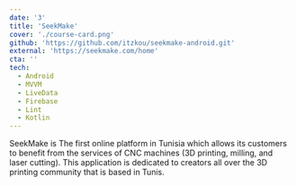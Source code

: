 ```yaml
---
date: '3'
title: 'SeekMake'
cover: './course-card.png'
github: 'https://github.com/itzkou/seekmake-android.git'
external: 'https://seekmake.com/home'
cta: ''
tech:
  - Android
  - MVVM
  - LiveData
  - Firebase
  - Lint
  - Kotlin
---
```


SeekMake is The first online platform in Tunisia which allows its customers to benefit from the services of CNC machines (3D printing, milling, and laser cutting). This application is dedicated to creators all over the 3D printing community that is based in Tunis.
